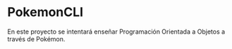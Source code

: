 # PokemonCLI

En este proyecto se intentará enseñar Programación Orientada a Objetos a través de Pokémon.
